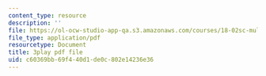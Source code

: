 ```yaml
---
content_type: resource
description: ''
file: https://ol-ocw-studio-app-qa.s3.amazonaws.com/courses/18-02sc-multivariable-calculus-fall-2010/c60369bb69f440d1de0c802e14236e36_CCoTAyZ14XM.pdf
file_type: application/pdf
resourcetype: Document
title: 3play pdf file
uid: c60369bb-69f4-40d1-de0c-802e14236e36
---
```

